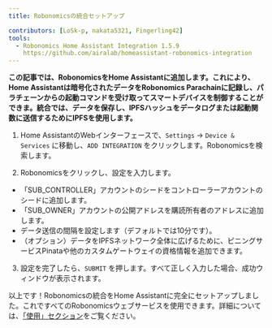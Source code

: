 ```yaml
---
title: Robonomicsの統合セットアップ

contributors: [LoSk-p, nakata5321, Fingerling42]
tools:
  - Robonomics Home Assistant Integration 1.5.9
    https://github.com/airalab/homeassistant-robonomics-integration
---
```


**この記事では、RobonomicsをHome Assistantに追加します。これにより、Home Assistantは暗号化されたデータをRobonomics Parachainに記録し、パラチェーンからの起動コマンドを受け取ってスマートデバイスを制御することができま。統合では、データを保存し、IPFSハッシュをデータログまたは起動関数に送信するためにIPFSを使用します。**

<robo-wiki-video autoplay loop controls :videos="[{src: 'QmQp66J943zbF6iFdkKQpBikSbm9jV9La25bivKd7cz6fD', type:'mp4'}]" />

1. Home AssistantのWebインターフェースで、`Settings` -> `Device & Services` に移動し、`ADD INTEGRATION` をクリックします。Robonomicsを検索します。

2. Robonomicsをクリックし、設定を入力します。 

- 「SUB_CONTROLLER」アカウントのシードをコントローラーアカウントのシードに追加します。
- 「SUB_OWNER」アカウントの公開アドレスを購読所有者のアドレスに追加します。
- データ送信の間隔を設定します（デフォルトでは10分です）。
- （オプション）データをIPFSネットワーク全体に広げるために、ピニングサービスPinataや他のカスタムゲートウェイの資格情報を追加できます。

3. 設定を完了したら、`SUBMIT` を押します。すべて正しく入力した場合、成功ウィンドウが表示されます。

以上です！Robonomicsの統合をHome Assistantに完全にセットアップしました。これですべてのRobonomicsウェブサービスを使用できます。詳細については、[「使用」セクション](/docs/global-administration)をご覧ください。 
